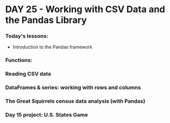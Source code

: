 # DAY 25 - Working with CSV Data and the Pandas Library

### Today's lessons:
- Introduction to the Pandas framework

### Functions:


### Reading CSV data


### DataFrames & series: working with rows and columns



### The Great Squirrels census data analysis (with Pandas)



### Day 15 project: U.S. States Game


